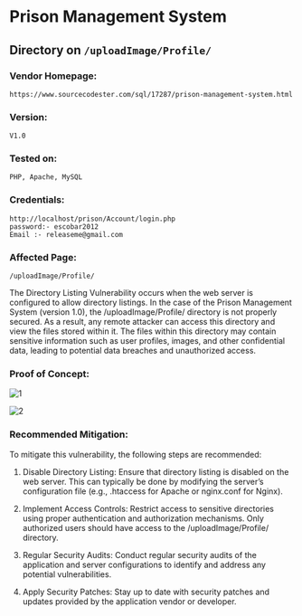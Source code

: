 # Prison Management System
## Directory on `/uploadImage/Profile/`

### Vendor Homepage:

```
https://www.sourcecodester.com/sql/17287/prison-management-system.html
```

### Version:

```
V1.0
```

### Tested on:

```
PHP, Apache, MySQL
```

### Credentials:

```
http://localhost/prison/Account/login.php
password:- escobar2012
Email :- releaseme@gmail.com
```

### Affected Page:

```
/uploadImage/Profile/
```

The Directory Listing Vulnerability occurs when the web server is configured to allow directory listings. In the case of the Prison Management System (version 1.0), the /uploadImage/Profile/ directory is not properly secured. As a result, any remote attacker can access this directory and view the files stored within it. The files within this directory may contain sensitive information such as user profiles, images, and other confidential data, leading to potential data breaches and unauthorized access.


### Proof of Concept:

![1](https://github.com/user-attachments/assets/2382e66d-5864-4abd-a6ca-45e81618a41a)

![2](https://github.com/user-attachments/assets/41a8043d-3522-4cf1-a879-f856fe8ae082)

### Recommended Mitigation:

To mitigate this vulnerability, the following steps are recommended:

1. Disable Directory Listing: Ensure that directory listing is disabled on the web server. This can typically be done by modifying the server’s configuration file (e.g., .htaccess for Apache or nginx.conf for Nginx).

2. Implement Access Controls: Restrict access to sensitive directories using proper authentication and authorization mechanisms. Only authorized users should have access to the /uploadImage/Profile/ directory.

3. Regular Security Audits: Conduct regular security audits of the application and server configurations to identify and address any potential vulnerabilities.

4. Apply Security Patches: Stay up to date with security patches and updates provided by the application vendor or developer.



